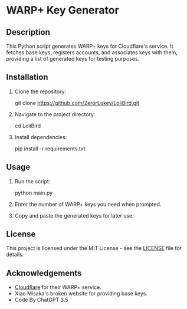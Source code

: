 # WARP+ Key Generator

## Description
This Python script generates WARP+ keys for Cloudflare's service. It fetches base keys, registers accounts, and associates keys with them, providing a list of generated keys for testing purposes.

## Installation
1. Clone the repository:
   
   git clone https://github.com/ZerorLukey/LoliBird.git

2. Navigate to the project directory:

   cd LoliBird

3. Install dependencies:

   pip install -r requirements.txt

## Usage
1. Run the script:

   python main.py

2. Enter the number of WARP+ keys you need when prompted.

3. Copy and paste the generated keys for later use.

## License
This project is licensed under the MIT License - see the [LICENSE](LICENSE) file for details.

## Acknowledgements
- [Cloudflare](https://www.cloudflare.com/) for their WARP+ service.
- Xiao Misaka's broken website for providing base keys.
- Code By ChatGPT 3.5
